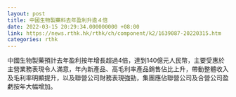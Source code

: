 ```yaml
---
layout: post
title: 中國生物製藥料去年盈利升逾４倍
date: 2022-03-15 20:29:34.000000000 +08:00
link: https://news.rthk.hk/rthk/ch/component/k2/1639087-20220315.htm
categories: rthk
---
```


中國生物製藥預計去年盈利按年增長超過4倍，達到140億元人民幣，主要受惠於主營業務表現令人滿意，年內新產品、高毛利率產品銷售佔比上升，帶動整體收入及毛利率明顯提升，以及聯營公司財務表現強勁，集團應佔聯營公司及合營公司盈虧按年大幅增加。
